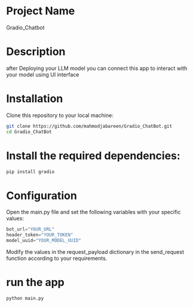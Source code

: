 # **Project Name**
Gradio_Chatbot
# **Description**
after Deploying your LLM model you can connect this app to interact with your model using UI interface
# **Installation**
Clone this repository to your local machine:
```bash
git clone https://github.com/mahmodjabareen/Gradio_ChatBot.git 
cd Gradio_ChatBot
```
# **Install the required dependencies:**
```bash
pip install gradio
```
# **Configuration**
Open the main.py file and set the following variables with your specific values:

```python
bot_url="YOUR_URL"
header_token="YOUR_TOKEN"
model_uuid="YOUR_MODEL_UUID"
```
Modify the values in the request_payload dictionary in the send_request function according to your requirements.
# **run the app**
```python
python main.py
```
